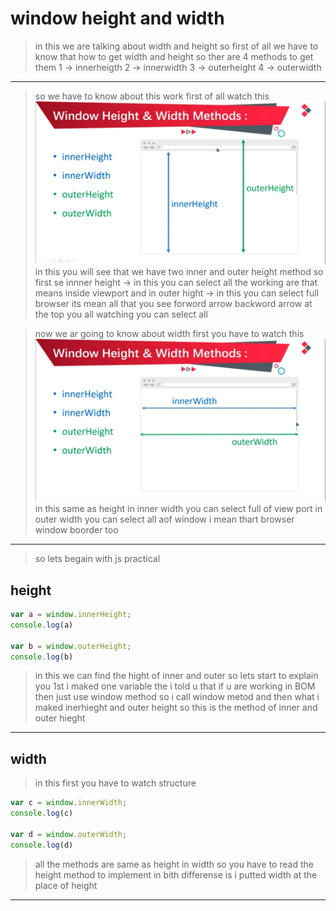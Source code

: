 # window height and width 
> in this we are talking about width and height 
so first of all we have to know that how to get width and height so ther are 4 methods to get them 
1 -> innerheigth
2 -> innerwidth
3 -> outerheight
4 -> outerwidth
---
> so we have to know about this work 
first of all watch this 
![method](../image/Screenshot%20from%202022-11-21%2014-21-21.png)
> in this you will see that we have two inner and outer height method so first se 
innner height -> in this you can select all the working are that means inside viewport
and in 
outer hight -> in this you can select full browser its mean all that you see forword arrow backword arrow
at the top you all watching you can select all 

> now we ar going to know about width 
first you have to watch this 
![width](../image/Screenshot%20from%202022-11-21%2014-22-09.png)
in this same as height in inner width you can select full of view port 
in outer width you can select all aof window i mean thart browser window boorder too
---
> so lets begain with js practical
## height
```javascript
var a = window.innerHeight;
console.log(a)

var b = window.outerHeight;
console.log(b)
```
> in this we can find the hight of inner and outer
so lets start to explain you
> 1st i maked one variable the i told u that if u are working in BOM then just use window method 
so i call window metod and then what i maked inerhieght and outer height 
so this is the method of inner and outer hieght 
---
## width
> in this first you have to watch structure
```javascript
var c = window.innerWidth;
console.log(c)

var d = window.outerWidth;
console.log(d)
```
> all the methods are same as height in width
so you have to read the height method to implement 
in bith differense is i putted width at the place of height
---